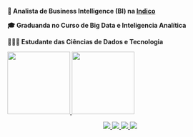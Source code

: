 **💼 Analista de Business Intelligence (BI) na [Indico](https://www.linkedin.com/company/indicobr)**

**🎓 Graduanda no Curso de Big Data e Inteligencia Analítica**

**👩🏿‍💻 Estudante das Ciências de Dados e Tecnologia**


<a href="https://github.com/ceciliasilvads">
  <img height="140em" src="https://github-readme-stats.vercel.app/api?username=ceciliasilvads&show_icons=true&theme=dark&include_commits=true"/>
</a>

<a href="https://github.com/ceciliasilvads">
  <img height="140em" src="https://github-readme-stats.vercel.app/api/top-langs/?username=ceciliasilvads&layout=compact&langs_count=8&theme=dark"/>
</a>


<p></p>

<div align="center">
    <a href="https://www.linkedin.com/in/ceciliasilvads/" target="_blank"><img src="https://img.shields.io/badge/-LinkedIn-FD9089?style=for-the-badge&logo=linkedin&logoColor=white" target="_blank">
    </a>
      <a href="https://cecilia-silva.vercel.app/" target="_blank"><img src="https://img.shields.io/badge/-Portifolio-FD9089?style=for-the-badge&logo=GoogleChrome&logoColor=white" target="_blank">
    </a>
    <a href="https://www.kaggle.com/cecliasdesouza" target="_blank"><img src="https://img.shields.io/badge/-Kaggle-FD9089?style=for-the-badge&logo=Kaggle&logoColor=white" target="_blank">
    </a>
    <a href="https://www.hackerrank.com/ceciliasilvadsza" target="_blank"><img src="https://img.shields.io/badge/-hackerRank-FD9089?style=for-the-badge&logo=HackerRank&logoColor=white" target="_blank">
    </a> 
</div>
